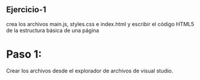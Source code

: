 ## Ejercicio-1
crea los archivos main.js, styles.css e index.html y escribir el código HTML5 de la estructura básica de una página

# Paso 1:
  Crear los archivos desde el explorador de archivos de visual studio.

